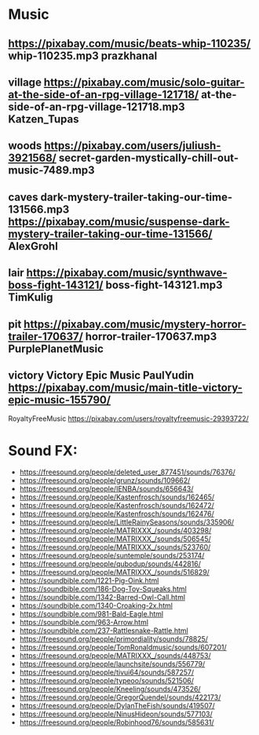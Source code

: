 # Music

https://pixabay.com/music/beats-whip-110235/
whip-110235.mp3
prazkhanal
-----------------------
village
https://pixabay.com/music/solo-guitar-at-the-side-of-an-rpg-village-121718/
at-the-side-of-an-rpg-village-121718.mp3
Katzen_Tupas
-----------------------
woods
https://pixabay.com/users/juliush-3921568/
secret-garden-mystically-chill-out-music-7489.mp3
-----------------------
caves
dark-mystery-trailer-taking-our-time-131566.mp3
https://pixabay.com/music/suspense-dark-mystery-trailer-taking-our-time-131566/
AlexGrohl
-----------------------
lair
https://pixabay.com/music/synthwave-boss-fight-143121/
boss-fight-143121.mp3
TimKulig
-----------------------
pit
https://pixabay.com/music/mystery-horror-trailer-170637/
horror-trailer-170637.mp3
PurplePlanetMusic
-----------------------
victory
Victory Epic Music
PaulYudin
https://pixabay.com/music/main-title-victory-epic-music-155790/
-----------------------
RoyaltyFreeMusic
https://pixabay.com/users/royaltyfreemusic-29393722/

# Sound FX:

* https://freesound.org/people/deleted_user_877451/sounds/76376/
* https://freesound.org/people/grunz/sounds/109662/
* https://freesound.org/people/IENBA/sounds/656643/
* https://freesound.org/people/Kastenfrosch/sounds/162465/
* https://freesound.org/people/Kastenfrosch/sounds/162472/
* https://freesound.org/people/Kastenfrosch/sounds/162476/
* https://freesound.org/people/LittleRainySeasons/sounds/335906/
* https://freesound.org/people/MATRIXXX_/sounds/403298/
* https://freesound.org/people/MATRIXXX_/sounds/506545/
* https://freesound.org/people/MATRIXXX_/sounds/523760/
* https://freesound.org/people/suntemple/sounds/253174/
* https://freesound.org/people/qubodup/sounds/442816/
* https://freesound.org/people/MATRIXXX_/sounds/516829/
* https://soundbible.com/1221-Pig-Oink.html
* https://soundbible.com/186-Dog-Toy-Squeaks.html
* https://soundbible.com/1342-Barred-Owl-Call.html
* https://soundbible.com/1340-Croaking-2x.html
* https://soundbible.com/981-Bald-Eagle.html
* https://soundbible.com/963-Arrow.html
* https://soundbible.com/237-Rattlesnake-Rattle.html
* https://freesound.org/people/primordiality/sounds/78825/
* https://freesound.org/people/TomRonaldmusic/sounds/607201/
* https://freesound.org/people/MATRIXXX_/sounds/448753/
* https://freesound.org/people/launchsite/sounds/556779/
* https://freesound.org/people/tivui64/sounds/587257/
* https://freesound.org/people/typeoo/sounds/521506/
* https://freesound.org/people/Kneeling/sounds/473526/
* https://freesound.org/people/GregorQuendel/sounds/422173/
* https://freesound.org/people/DylanTheFish/sounds/419507/
* https://freesound.org/people/NinusHideon/sounds/577103/
* https://freesound.org/people/Robinhood76/sounds/585631/
